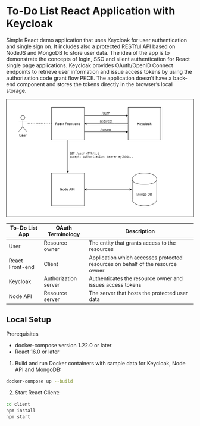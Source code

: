 # To-Do List React Application with Keycloak

Simple React demo application that uses Keycloak for user authentication and single sign on. It includes also a protected RESTful API based on NodeJS and MongoDB to store user data. The idea of the app is to demonstrate the concepts of login, SSO and silent authentication for React single page applications. Keycloak provides OAuth/OpenID Connect endpoints to retrieve user information and issue access tokens by using the authorization code grant flow PKCE. The application doesn’t have a back-end component and stores the tokens directly in the browser’s local storage.

![alt text](doc/Diagram.png)


| To-Do List App  | OAuth Terminology    | Description                                                                    |
|-----------------|----------------------|--------------------------------------------------------------------------------|
| User            | Resource owner       | The entity that grants access to the resources                                 |
| React Front-end | Client               | Application which accesses protected resources on behalf of the resource owner |
| Keycloak        | Authorization server | Authenticates the resource owner and issues access tokens                      |
| Node API        | Resource server      | The server that hosts the protected user data                                  |

## Local Setup
Prerequisites
* docker-compose version 1.22.0 or later
* React 16.0 or later

1. Build and run Docker containers with sample data for Keycloak, Node API and MongoDB:
```bash
docker-compose up --build
```

2. Start React Client:
```bash
cd client
npm install
npm start
```
